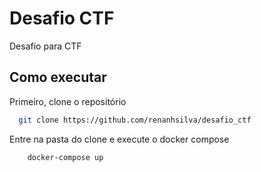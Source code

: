 # Desafio CTF

Desafio para CTF 

## Como executar

Primeiro, clone o repositório

```bash
  git clone https://github.com/renanhsilva/desafio_ctf
```

Entre na pasta do clone e execute o docker compose

```bash
    docker-compose up
````    
